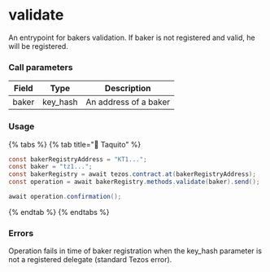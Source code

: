 # validate

An entrypoint for bakers validation. If baker is not registered and valid, he will be registered.

### Call parameters

| Field | Type      | Description           |
| ----- | --------- | --------------------- |
| baker | key\_hash | An address of a baker |

### Usage

{% tabs %}
{% tab title="🌮 Taquito" %}
```java
const bakerRegistryAddress = "KT1...";
const baker = "tz1...";
const bakerRegistry = await tezos.contract.at(bakerRegistryAddress);
const operation = await bakerRegistry.methods.validate(baker).send();

await operation.confirmation();
```
{% endtab %}
{% endtabs %}

### Errors

Operation fails in time of baker registration when the key\_hash parameter is not a registered delegate (standard Tezos error).

